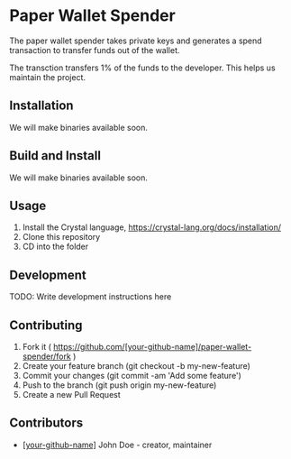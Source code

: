 # Paper Wallet Spender

The paper wallet spender takes private keys and generates a spend transaction to transfer funds out of the wallet.

The transction transfers 1% of the funds to the developer. This helps us maintain the project.

## Installation

We will make binaries available soon.

## Build and Install

We will make binaries available soon.

## Usage

1. Install the Crystal language, https://crystal-lang.org/docs/installation/
2. Clone this repository
3. CD into the folder

## Development

TODO: Write development instructions here

## Contributing

1. Fork it ( https://github.com/[your-github-name]/paper-wallet-spender/fork )
2. Create your feature branch (git checkout -b my-new-feature)
3. Commit your changes (git commit -am 'Add some feature')
4. Push to the branch (git push origin my-new-feature)
5. Create a new Pull Request

## Contributors

- [[your-github-name]](https://github.com/[your-github-name]) John Doe - creator, maintainer
